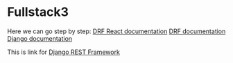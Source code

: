 # Fullstack3

Here we can go step by step:
[DRF React documentation](DRF_React.md)
[DRF documentation](DRF.md)
[Django documentation](Django.md)

This is link for [Django REST Framework](https://www.django-rest-framework.org/)